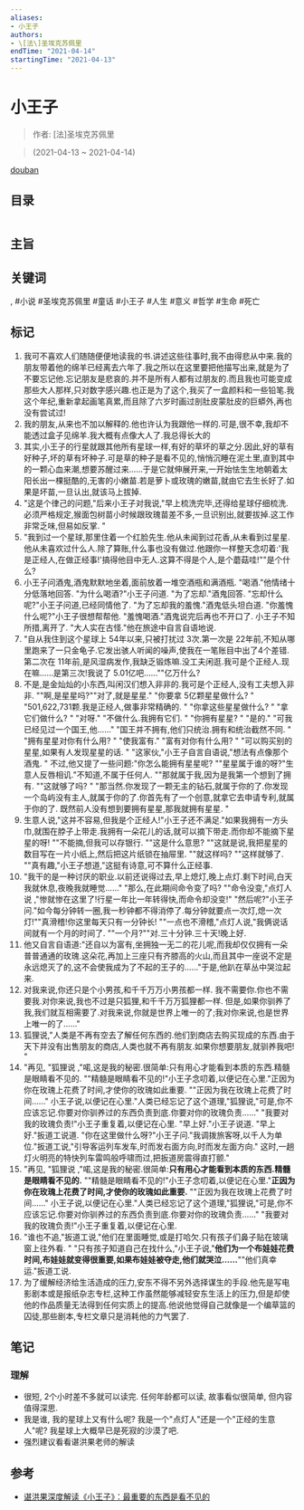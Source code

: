 ```yaml
---
aliases:
- 小王子
authors:
- \[法\]圣埃克苏佩里
endTime: "2021-04-14"
startingTime: "2021-04-13"
---
```


# 小王子

> 作者: \[法\]圣埃克苏佩里

> (2021-04-13 \~ 2021-04-14)

[douban](https://book.douban.com/subject/1084336/)

## 目录
```

```

## 主旨

## 关键词
, #小说 #圣埃克苏佩里 #童话 #小王子 #人生 #意义 #哲学 #生命 #死亡

## 标记
1. 我可不喜欢人们随随便便地读我的书.讲述这些往事时,我不由得悲从中来.我的朋友带着他的绵羊已经离去六年了.我之所以在这里要把他描写出来,就是为了不要忘记他.忘记朋友是悲哀的.并不是所有人都有过朋友的.而且我也可能变成那些大人那样,只对数字感兴趣.也正是为了这个,我买了一盒颜料和一些铅笔.我这个年纪,重新拿起画笔真累,而且除了六岁时画过剖肚皮蒙肚皮的巨蟒外,再也没有尝试过!
2. 我的朋友,从来也不加以解释的.他也许认为我跟他一样的.可是,很不幸,我却不能透过盒子见绵羊.我大概有点像大人了.我总得长大的
4. 其实,小王子的行星就跟其他所有星球一样,有好的草坏的草之分.因此,好的草有好种子,坏的草有坏种子.可是草的种子是看不见的,悄悄沉睡在泥土里,直到其中的一颗心血来潮,想要苏醒过来……于是它就伸展开来,一开始怯生生地朝着太阳长出一棵挺酷的,无害的小嫩苗.若是萝卜或玫瑰的嫩苗,就由它去生长好了.如果是坏苗,一旦认出,就该马上拔掉.
5. "这是个律己的问题,"后来小王子对我说,"早上梳洗完毕,还得给星球仔细梳洗.必须严格规定,猴面包树苗小时候跟玫瑰苗差不多,一旦识别出,就要拔掉.这工作非常乏味,但易如反掌. "
6. "我到过一个星球,那里住着一个红脸先生.他从未闻到过花香,从未看到过星星.他从未喜欢过什么人.除了算账,什么事也没有做过.他跟你一样整天念叨着:'我是正经人,在做正经事!'搞得他目中无人.这算不得是个人,是个蘑菇哇!""是个什么?
7. 小王子问酒鬼,酒鬼默默地坐着,面前放着一堆空酒瓶和满酒瓶. "喝酒."他情绪十分低落地回答. "为什么喝酒?"小王子问道. "为了忘却."酒鬼回答. "忘却什么呢?"小王子问道,已经同情他了. "为了忘却我的羞愧."酒鬼低头坦白道. "你羞愧什么呢?"小王子很想帮帮他. "羞愧喝酒."酒鬼说完后再也不开口了. 小王子不知所措,离开了. "大人实在古怪."他在旅途中自言自语地说.
8. "自从我住到这个星球上 54年以来,只被打扰过 3次.第一次是 22年前,不知从哪里跑来了一只金龟子.它发出骇人听闻的噪声,使我在一笔账目中出了4个差错.第二次在 11年前,是风湿病发作,我缺乏锻炼嘛.没工夫闲逛.我可是个正经人.现在嘛……是第三次!我说了 5.01亿吧……""亿万什么?
9. 不是,是金灿灿的小东西,叫闲汉们想入非非的.我可是个正经人,没有工夫想入非非. ""啊,是星星吗?""对了,就是星星." "你要拿 5亿颗星星做什么? " "501,622,731颗.我是正经人,做事非常精确的. " "你拿这些星星做什么? " "拿它们做什么? " "对呀." "不做什么.我拥有它们. " "你拥有星星? " "是的." "可我已经见过一个国王,他……" "国王并不拥有,他们只统治.拥有和统治截然不同. " "拥有星星对你有什么用? " "使我富有." "富有对你有什么用? " "可以购买别的星星,如果有人发现星星的话. " "这家伙,"小王子自言自语说,"想法有点像那个酒鬼. " 不过,他又提了一些问题:"你怎么能拥有星星呢? ""星星属于谁的呀?"生意人反唇相讥."不知道,不属于任何人. ""那就属于我,因为是我第一个想到了拥有. ""这就够了吗? " "那当然.你发现了一颗无主的钻石,就属于你的了.你发现一个岛屿没有主人,就属于你的了.你首先有了一个创意,就拿它去申请专利,就属于你的了. 既然前人没有想到要拥有星星,那我就拥有星星. "
11. 生意人说,"这并不容易,但我是个正经人!"小王子还不满足."如果我拥有一方头巾,就围在脖子上带走.我拥有一朵花儿的话,就可以摘下带走.而你却不能摘下星星的呀! ""不能摘,但我可以存银行. ""这是什么意思? ""这就是说,我把星星的数目写在一片小纸上,然后把这片纸锁在抽屉里. ""就这样吗? ""这样就够了. ""真有趣,"小王子想道,"这挺有诗意,可不算什么正经事.
12. "我干的是一种讨厌的职业.以前还说得过去,早上熄灯,晚上点灯.剩下时间,白天我就休息,夜晚我就睡觉……" "那么,在此期间命令变了吗? ""命令没变,"点灯人说 ,"惨就惨在这里了!行星一年比一年转得快,而命令却没变!" "然后呢?"小王子问."如今每分钟转一圈,我一秒钟都不得消停了.每分钟就要点一次灯,熄一次灯!""真滑稽!你这里每天只有一分钟长! ""一点也不滑稽,"点灯人说,"我俩说话间就有一个月的时间了. ""一个月?""对.三十分钟.三十天!晚上好.
13. 他又自言自语道:"还自以为富有,坐拥独一无二的花儿呢,而我却仅仅拥有一朵普普通通的玫瑰.这朵花,再加上三座只有齐膝高的火山,而且其中一座说不定是永远熄灭了的,这不会使我成为了不起的王子的……"于是,他趴在草丛中哭泣起来.
14. 对我来说,你还只是个小男孩,和千千万万小男孩都一样. 我不需要你.你也不需要我.对你来说,我也不过是只狐狸,和千千万万狐狸都一样. 但是,如果你驯养了我,我们就互相需要了.对我来说,你就是世界上唯一的了;我对你来说,也是世界上唯一的了……"
15. 狐狸说,"人类是不再有空去了解任何东西的.他们到商店去购买现成的东西.由于天下并没有出售朋友的商店,人类也就不再有朋友.如果你想要朋友,就驯养我吧! "
16. "再见, "狐狸说 ,"喏,这是我的秘密.很简单:只有用心才能看到本质的东西.精髓是眼睛看不见的. ""精髓是眼睛看不见的!"小王子念叨着,以便记在心里."正因为你在玫瑰上花费了时间,才使你的玫瑰如此重要. ""正因为我在玫瑰上花费了时间……" 小王子说,以便记在心里."人类已经忘记了这个道理,"狐狸说,"可是,你不应该忘记.你要对你驯养过的东西负责到底.你要对你的玫瑰负责……" "我要对我的玫瑰负责!"小王子重复着,以便记在心里. "早上好."小王子说道. "早上好."扳道工说道. "你在这里做什么呀?"小王子问."我调拨旅客呀,以千人为单位."扳道工说,"引导客运列车发车,时而发右面方向,时而发左面方向." 这时,一趟灯火明亮的特快列车雷鸣般呼啸而过,把扳道房震得直打颤."
17. "再见, "狐狸说 ,"喏,这是我的秘密.很简单:**只有用心才能看到本质的东西.精髓是眼睛看不见的.** ""精髓是眼睛看不见的!"小王子念叨着,以便记在心里."**正因为你在玫瑰上花费了时间,才使你的玫瑰如此重要.** ""正因为我在玫瑰上花费了时间……" 小王子说,以便记在心里."人类已经忘记了这个道理,"狐狸说,"可是,你不应该忘记.你要对你驯养过的东西负责到底.你要对你的玫瑰负责……" "我要对我的玫瑰负责!"小王子重复着,以便记在心里.
18. "谁也不追,"扳道工说,"他们在里面睡觉,或是打哈欠.只有孩子们鼻子贴在玻璃窗上往外看. " "只有孩子知道自己在找什么,"小王子说,"**他们为一个布娃娃花费时间,布娃娃就变得很重要,如果布娃娃被夺走,他们就哭泣……**""他们真幸运."扳道工说.
19. 为了缓解经济给生活造成的压力,安东不得不另外选择谋生的手段.他先是写电影剧本或是报纸杂志专栏,这种工作虽然能够减轻安东生活上的压力,但是却使他的作品质量无法得到任何实质上的提高.他说他觉得自己就像是一个编草篮的囚徒,那些剧本,专栏文章只是消耗他的力气罢了.

## 笔记

### 理解
* 很短, 2个小时差不多就可以读完. 任何年龄都可以读, 故事看似很简单, 但内容值得深思.
* 我是谁, 我的星球上又有什么呢? 我是一个"点灯人"还是一个"正经的生意人"呢? 我星球上大概早已是死寂的沙漠了吧.
* 强烈建议看看谌洪果老师的解读

## 参考
* [谌洪果深度解读《小王子》：最重要的东西是看不见的](https://youtu.be/lW88QilMOD4)
